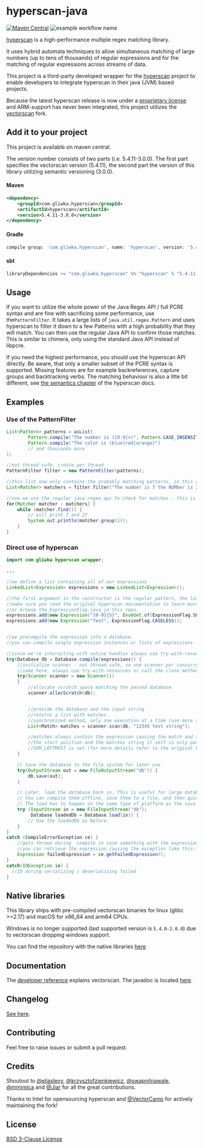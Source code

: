 # hyperscan-java
[![Maven Central](https://img.shields.io/maven-central/v/com.gliwka.hyperscan/hyperscan.svg?label=Maven%20Central)](http://search.maven.org/#search%7Cga%7C1%7Cg%3A%22com.gliwka.hyperscan%22%20a%3A%22hyperscan%22)
![example workflow name](https://github.com/gliwka/hyperscan-java/workflows/Java%20CI/badge.svg)



[hyperscan](https://github.com/intel/hyperscan) is a high-performance multiple regex matching library.

It uses hybrid automata techniques to allow simultaneous matching of large numbers (up to tens of thousands) of regular expressions and for the matching of regular expressions across streams of data.

This project is a third-party developed wrapper for the [hyperscan](https://github.com/intel/hyperscan) project to enable developers to integrate hyperscan in their java (JVM) based projects.

Because the latest hyperscan release is now under a [proprietary license](https://github.com/intel/hyperscan/issues/421) and ARM-support has never been integrated, this project utilizes the [vectorscan](https://github.com/VectorCamp/vectorscan) fork.

## Add it to your project
This project is available on maven central. 

The version number consists of two parts (i.e. 5.4.11-3.0.0).
The first part specifies the vectorscan version (5.4.11), the second part the version of this library utilizing semantic versioning
(3.0.0).

#### Maven
```xml
<dependency>
    <groupId>com.gliwka.hyperscan</groupId>
    <artifactId>hyperscan</artifactId>
    <version>5.4.11-3.0.0</version>
</dependency>
```

#### Gradle

```gradle
compile group: 'com.gliwka.hyperscan', name: 'hyperscan', version: '5.4.11-3.0.0'
```

#### sbt
```sbt
libraryDependencies += "com.gliwka.hyperscan" %% "hyperscan" % "5.4.11-3.0.0"
```

## Usage
If you want to utilize the whole power of the Java Regex API / full PCRE syntax
and are fine with sacrificing some performance, use the```PatternFilter```.
It takes a large lists of ```java.util.regex.Pattern``` and uses hyperscan
to filter it down to a few Patterns with a high probability that they will match.
You can then use the regular Java API to confirm those matches. This is similar to
chimera, only using the standard Java API instead of libpcre.

If you need the highest performance, you should use the hyperscan API directly.
Be aware, that only a smaller subset of the PCRE syntax is supported.
Missing features are for example backreferences, capture groups and backtracking verbs.
The matching behaviour is also a litte bit different, see [the semantics chapter](https://intel.github.io/hyperscan/dev-reference/compilation.html#semantics) of the hyperscan docs.

## Examples

### Use of the PatternFilter
```java
List<Pattern> patterns = asList(
        Pattern.compile("The number is ([0-9]+)", Pattern.CASE_INSENSITIVE),
        Pattern.compile("The color is (blue|red|orange)")
        // and thousands more
);

//not thread-safe, create per thread
PatternFilter filter = new PatternFilter(patterns);

//this list now only contains the probably matching patterns, in this case the first one
List<Matcher> matchers = filter.filter("The number is 7 the NUMber is 27");

//now we use the regular java regex api to check for matches - this is not hyperscan specific
for(Matcher matcher : matchers) {
    while (matcher.find()) {
        // will print 7 and 27
        System.out.println(matcher.group(1));
    }
}
```


### Direct use of hyperscan
```java
import com.gliwka.hyperscan.wrapper;

...

//we define a list containing all of our expressions
LinkedList<Expression> expressions = new LinkedList<Expression>();

//the first argument in the constructor is the regular pattern, the latter one is a expression flag
//make sure you read the original hyperscan documentation to learn more about flags
//or browse the ExpressionFlag.java in this repo.
expressions.add(new Expression("[0-9]{5}", EnumSet.of(ExpressionFlag.SOM_LEFTMOST)));
expressions.add(new Expression("Test", ExpressionFlag.CASELESS));


//we precompile the expression into a database.
//you can compile single expression instances or lists of expressions

//since we're interacting with native handles always use try-with-resources or call the close method after use
try(Database db = Database.compile(expressions)) {
    //initialize scanner - not thread-safe, so one scanner per concurrent thread!
    //same here, always use try-with-resources or call the close method after use
    try(Scanner scanner = new Scanner())
    {
        //allocate scratch space matching the passed database
        scanner.allocScratch(db);


        //provide the database and the input string
        //returns a list with matches
        //synchronized method, only one execution at a time (use more scanner instances for multithreading)
        List<Match> matches = scanner.scan(db, "12345 test string");

        //matches always contain the expression causing the match and the end position of the match
        //the start position and the matches string it self is only part of a matach if the
        //SOM_LEFTMOST is set (for more details refer to the original hyperscan documentation)
    }

    // Save the database to the file system for later use
    try(OutputStream out = new FileOutputStream("db")) {
        db.save(out);
    }

    // Later, load the database back in. This is useful for large databases that take a long time to compile.
    // You can compile them offline, save them to a file, and then quickly load them in at runtime.
    // The load has to happen on the same type of platform as the save.
    try (InputStream in = new FileInputStream("db");
         Database loadedDb = Database.load(in)) {
        // Use the loadedDb as before.
    }
}
catch (CompileErrorException ce) {
    //gets thrown during  compile in case something with the expression is wrong
    //you can retrieve the expression causing the exception like this:
    Expression failedExpression = ce.getFailedExpression();
}
catch(IOException ie) {
  //IO during serializing / deserializing failed
}
```


## Native libraries
This library ships with pre-compiled vectorscan binaries for linux (glibc >=2.17) and macOS for x86_64 and arm64 CPUs. 

Windows is no longer supported (last supported version is `5.4.0-2.0.0`) due to vectorscan dropping windows support.

You can find the repository with the native libraries [here](https://github.com/gliwka/hyperscan-java-native)

## Documentation
The [developer reference](https://intel.github.io/hyperscan/dev-reference/) explains vectorscan.
The javadoc is located [here](https://gliwka.github.io/hyperscan-java/).

## Changelog
[See here](CHANGELOG.md).

## Contributing
 Feel free to raise issues or submit a pull request.

## Credits
Shoutout to [@eliaslevy](https://github.com/eliaslevy), [@krzysztofzienkiewicz](https://github.com/krzysztofzienkiewicz), [@swapnilnawale](https://github.com/swapnilnawale), [@mmimica](https://github.com/mmimica) and [@Jiar](https://github.com/Jiar) for all the great contributions.

Thanks to Intel for opensourcing hyperscan and [@VectorCamp](https://github.com/VectorCamp) for actively maintaining the fork!

## License
[BSD 3-Clause License](LICENSE)

